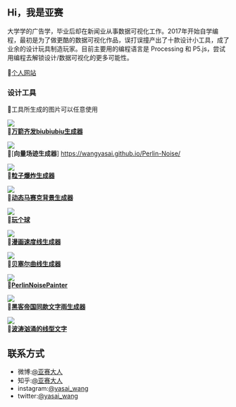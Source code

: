 ## Hi，我是亚赛
大学学的广告学，毕业后却在新闻业从事数据可视化工作。2017年开始自学编程，最初是为了做更酷的数据可视化作品，误打误撞产出了十款设计小工具，成了业余的设计玩具制造玩家。目前主要用的编程语言是 Processing 和 P5.js，尝试用编程去解锁设计/数据可视化的更多可能性。

🔗[个人网站](https://wangyasai.github.io/) 



### 设计工具
📝工具所生成的图片可以任意使用    

![](https://github.com/wangyasai/wangyasai.github.io/blob/master/images/cover/tools/particles.gif)  
🔗[**万箭齐发biubiubiu生成器**](https://wangyasai.github.io/Particles-Emission/)     

![](https://github.com/wangyasai/wangyasai.github.io/blob/master/images/cover/tools/perlinnoise.gif)     
🔗[**向量场迹生成器**] https://wangyasai.github.io/Perlin-Noise/    

![](https://github.com/wangyasai/wangyasai.github.io/blob/master/images/cover/tools/star.gif)  
🔗[**粒子爆炸生成器**](https://wangyasai.github.io/Stars-Emmision/)    
  
![](https://github.com/wangyasai/wangyasai.github.io/blob/master/images/cover/tools/mosaic.gif)  
🔗[**动态马赛克背景生成器**](https://wangyasai.github.io/Awesome-Mosaic/)      

![](https://github.com/wangyasai/wangyasai.github.io/blob/master/images/cover/tools/playaball.gif)  
🔗[**玩个球**](https://wangyasai.github.io/Play-a-ball/)       

![](https://github.com/wangyasai/wangyasai.github.io/blob/master/images/cover/tools/speedline.gif)  
🔗[**漫画速度线生成器**](https://wangyasai.github.io/Speed-Line/)   

![](https://github.com/wangyasai/wangyasai.github.io/blob/master/images/cover/tools/bezier.gif)  
🔗[**贝塞尔曲线生成器**](https://wangyasai.github.io/Bezier/)   
      
![](https://github.com/wangyasai/wangyasai.github.io/blob/master/images/cover/tools/PerlinNoisePainter.gif)  
🔗[**PerlinNoisePainter**](https://wangyasai.github.io/PerlinNoisePainter/)   

![](https://github.com/wangyasai/wangyasai.github.io/blob/master/images/cover/tools/TheMatrix1.gif)  
🔗[**黑客帝国同款文字雨生成器**](https://wangyasai.github.io/TheMatrix/)   

![](https://github.com/wangyasai/wangyasai.github.io/blob/master/images/cover/tools/wavefont.gif)  
🔗[**波涛汹涌的线型文字**](https://wangyasai.github.io/waveFont/)   



## 联系方式
+ 微博:[@亚赛大人](https://weibo.com/psaiaevegas/profile?rightmod=1&wvr=6&mod=personnumber)
+ 知乎:[@亚赛大人](https://www.zhihu.com/people/wang-ya-sai/activities)
+ instagram:[@yasai_wang](https://www.instagram.com/yasaisai/)
+ twitter:[@yasai_wang](https://twitter.com/yasai_wang)
